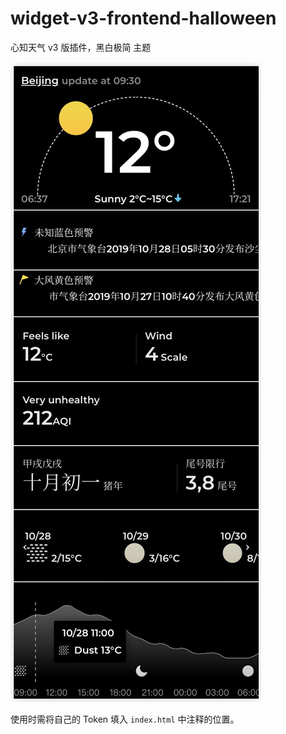 # widget-v3-frontend-halloween

心知天气 v3 版插件，黑白极简 主题

![预览](./preview.jpg)

使用时需将自己的 Token 填入 `index.html` 中注释的位置。
